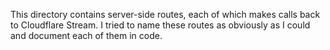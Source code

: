 This directory contains server-side routes, each of which makes calls back to
Cloudflare Stream. I tried to name these routes as obviously as I could and
document each of them in code.
